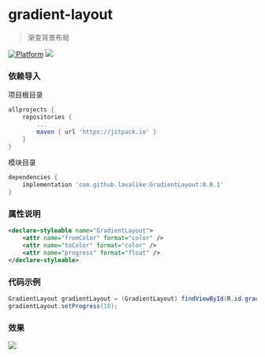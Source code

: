 # gradient-layout
> 渐变背景布局

[![Platform](https://img.shields.io/badge/Platform-Android-00CC00.svg?style=flat)](https://www.android.com)
[![](https://jitpack.io/v/lavalike/sequence-controller.svg)](https://jitpack.io/#lavalike/sequence-controller)


### 依赖导入

项目根目录

``` gradle
allprojects {
	repositories {
		...
		maven { url 'https://jitpack.io' }
	}
}
```

模块目录

``` gradle
dependencies {
	implementation 'com.github.lavalike:GradientLayout:0.0.1'
}
```

### 属性说明

``` xml
<declare-styleable name="GradientLayout">
    <attr name="fromColor" format="color" />
    <attr name="toColor" format="color" />
    <attr name="progress" format="float" />
</declare-styleable>
```

### 代码示例

``` java
GradientLayout gradientLayout = (GradientLayout) findViewById(R.id.gradientLayout);
gradientLayout.setProgress(10);
```

### 效果
![](https://tva1.sinaimg.cn/large/007S8ZIlgy1gjvrzm49rgg30ad0iitiu.gif)

